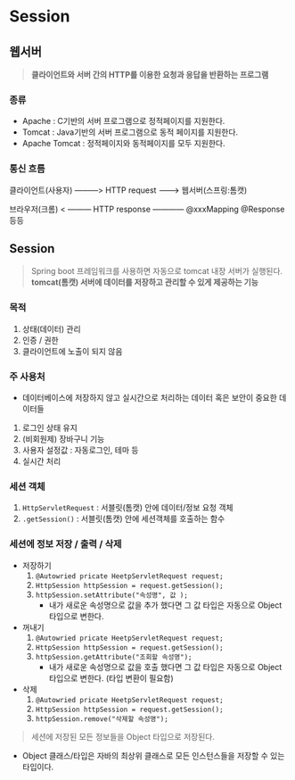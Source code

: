 # Session

## 웹서버

> **클라이언트와 서버 간의 HTTP를 이용한 요청과 응답을 반환하는 프로그램**
> 

### 종류

- Apache : C기반의 서버 프로그램으로 정적페이지를 지원한다.
- Tomcat : Java기반의 서버 프로그램으로 동적 페이지를 지원한다.
- Apache Tomcat : 정적페이지와 동적페이지를 모두 지원한다.

### 통신 흐름

클라이언트(사용자)   ———>  HTTP request ———> 웹서버(스프링:톰캣)

브라우저(크롬) < ——— HTTP response ———— @xxxMapping @Response 등등

## Session

> Spring boot 프레임워크를 사용하면 자동으로 tomcat 내장 서버가 실행된다.
**tomcat(톰캣) 서버에 데이터를 저장하고 관리할 수 있게 제공하는 기능**
> 

### 목적

1. 상태(데이터) 관리
2. 인증 / 권한
3. 클라이언트에 노출이 되지 않음

### 주 사용처

- 데이터베이스에 저장하지 않고 실시간으로 처리하는 데이터 혹은 보안이 중요한 데이터들
1. 로그인 상태 유지
2. (비회원제) 장바구니 기능
3. 사용자 설정값 : 자동로그인, 테마 등
4. 실시간 처리

### 세션 객체

1. `HttpServletRequest` : 서블릿(톰캣) 안에 데이터/정보 요청 객체
2. `.getSession()` : 서블릿(톰캣) 안에 세션객체를 호출하는 함수

### 세션에 정보 저장 / 출력 / 삭제

- 저장하기
    1. `@Autowried pricate HeetpServletRequest request;`
    2. `HttpSession httpSession = request.getSession();`
    3. `httpSession.setAttribute("속성명", 값 );`
        - 내가 새로운 속성명으로 값을 추가 했다면 그 값 타입은 자동으로 Object 타입으로 변한다.
- 꺼내기
    1. `@Autowried pricate HeetpServletRequest request;`
    2. `HttpSession httpSession = request.getSession();`
    3. `httpSession.getAttribute("조회할 속성명");`
        - 내가 새로운 속성명으로 값을 호출 했다면 그 값 타입은 자동으로 Object 타입으로 변한다. (타입 변환이 필요함)
- 삭제
    1. `@Autowried pricate HeetpServletRequest request;`
    2. `HttpSession httpSession = request.getSession();`
    3. `httpSession.remove("삭제할 속성명");`

> 세션에 저장된 모든 정보들을 Object 타입으로 저장된다.
- Object 클래스/타입은 자바의 최상위 클래스로 모든 인스턴스들을 저장할 수 있는 타입이다.
>